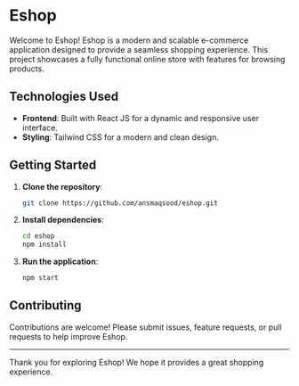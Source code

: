 # Eshop

Welcome to Eshop! Eshop is a modern and scalable e-commerce application designed to provide a seamless shopping experience. This project showcases a fully functional online store with features for browsing products.


## Technologies Used

- **Frontend**: Built with React JS for a dynamic and responsive user interface.
- **Styling**: Tailwind CSS for a modern and clean design.

## Getting Started

1. **Clone the repository**:
    ```bash
    git clone https://github.com/ansmaqsood/eshop.git
    ```
2. **Install dependencies**:
    ```bash
    cd eshop
    npm install
    ```
3. **Run the application**:
    ```bash
    npm start
    ```

## Contributing

Contributions are welcome! Please submit issues, feature requests, or pull requests to help improve Eshop.


---

Thank you for exploring Eshop! We hope it provides a great shopping experience.
